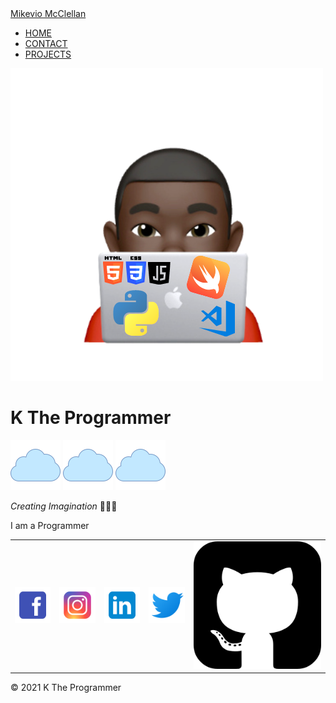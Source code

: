 <!DOCTYPE html>
<html lang="en">
<head>
    <meta charset="UTF-8">
    <meta name="viewport" content="width=device-width, initial-scale=1.0, shrink-to-fit=no">
    <title>K The Programmer</title>
    <link rel="stylesheet" type="text/css" href="style.css">
    <link rel="icon" href="images/favicon.ico">
    <link rel="stylesheet" href="https://maxcdn.bootstrapcdn.com/bootstrap/3.4.1/css/bootstrap.min.css">
</head>
<body>
    <nav style="margin-bottom: 0px;" class="navbar">
        <div class="container-fluid">
            <div class="navbar-header">
                <a class="navbar-brand" href="PersonalSite.html">Mikevio McClellan</a>
            </div>
            <ul class="nav navbar-nav navbar-right">
                <li><a href="PersonalSite.html">HOME</a></li>
                <li><a href="Contact.html">CONTACT</a></li>
                <li><a href="#">PROJECTS</a></li>
            </ul>
        </div>
    </nav>
    <div class="top-container">
        <img class="ktheprogrammerlogo" src="images/Transparent.png" alt="K The Programmer Pic">
        <h1><span class="K">K </span><span class="The">The </span><span class="Programmer">Programmer</span></h1>       
        <img class="cloud1" src="images/cloud.png" alt="Cloud">
        <img class="cloud2" src="images/cloud.png" alt="Cloud">
        <img class="cloud3" src="images/cloud.png" alt="Cloud">
        <p class="creating"><em>Creating Imagination </em>👨🏾‍💻</p>
        <p class="program">I am a Programmer</p>
    </div>
    <div class="iconsBGColor">
        <table class="tableIcon">
            <tr>
                <td><a href="https://www.facebook.com/mikeviomcclellan"><img class="icon" src="images/facebook.png" alt="facebookLogo"></a></td>
                <td><a href="https://www.instagram.com/y0ungkizzy/"><img class="icon" src="images/instagram.png" alt="instagramLogo"></a></td>
                <td><a href="https://www.linkedin.com/in/mikevio-mcclellan-0504a865"><img class="icon" src="images/linkedin.png" alt="linkedinLogo"></a></td>
                <td><a href="https://twitter.com/y0ungkizzy"><img class="icon" src="images/twitter.png" alt="twitterLogo"></a></td>
                <td><a href="https://github.com/KTheProgrammer"><img class="icongit" src="images/github.png" alt="gihubLogo"></a></td>
            </tr>
        </table>
    <p>&copy; 2021 K The Programmer</p>
    </div>
</body>
</html>
